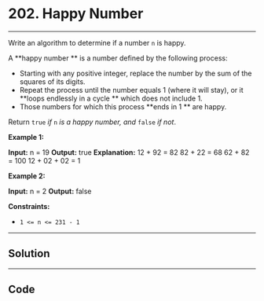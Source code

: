 # 202. Happy Number

---

Write an algorithm to determine if a number `n` is happy.

A **happy number ** is a number defined by the following process:

  * Starting with any positive integer, replace the number by the sum of the squares of its digits.
  * Repeat the process until the number equals 1 (where it will stay), or it **loops endlessly in a cycle ** which does not include 1.
  * Those numbers for which this process **ends in 1 ** are happy.



Return `true` _if_ `n` _is a happy number, and_ `false` _if not_.

 

**Example 1:**


**Input:** n = 19
**Output:** true
**Explanation:**
12 + 92 = 82
82 + 22 = 68
62 + 82 = 100
12 + 02 + 02 = 1


**Example 2:**


**Input:** n = 2
**Output:** false


 

**Constraints:**

  * `1 <= n <= 231 - 1`

---

## Solution



---

## Code
```python


```